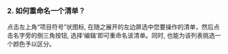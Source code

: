 ### 2. 如何重命名一个清单？
点击左上角“项目符号”状图标, 在随之展开的左边屏选中您要操作的清单，然后点击名字旁的倒三角按钮, 选择‘编辑’即可重命名该清单。同时, 也能为该列表挑选一个颜色予以区分。